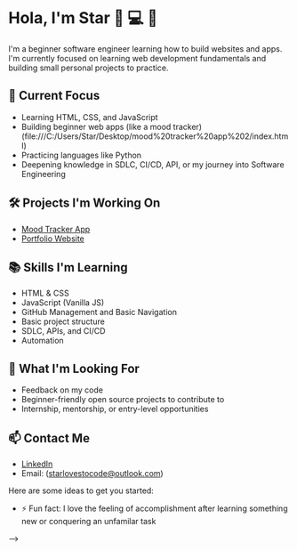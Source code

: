 # Hola, I'm Star 👋 💻 🦄

I'm a beginner software engineer learning how to build websites and apps. I'm currently focused on learning web development fundamentals and building small personal projects to practice.

## 🌱 Current Focus
- Learning HTML, CSS, and JavaScript
- Building beginner web apps (like a mood tracker) (file:///C:/Users/Star/Desktop/mood%20tracker%20app%202/index.html)
- Practicing languages like Python
- Deepening knowledge in  SDLC, CI/CD, API, or my journey into Software Engineering

## 🛠 Projects I'm Working On
- [Mood Tracker App](file:///C:/Users/Star/Desktop/mood%20tracker%20app%202025/index.html)
- [Portfolio Website](https://github.com/yourusername/portfolio-site)

## 📚 Skills I'm Learning
- HTML & CSS
- JavaScript (Vanilla JS)
- GitHub Management and Basic Navigation
- Basic project structure
- SDLC, APIs, and CI/CD
- Automation

## 💬 What I'm Looking For
- Feedback on my code
- Beginner-friendly open source projects to contribute to
- Internship, mentorship, or entry-level opportunities

## 📫 Contact Me
- [LinkedIn](www.linkedin.com/in/starmayers)
- Email: (starlovestocode@outlook.com)

  
Here are some ideas to get you started:

- ⚡ Fun fact: I love the feeling of accomplishment after learning something new or conquering an unfamilar task
  
-->

